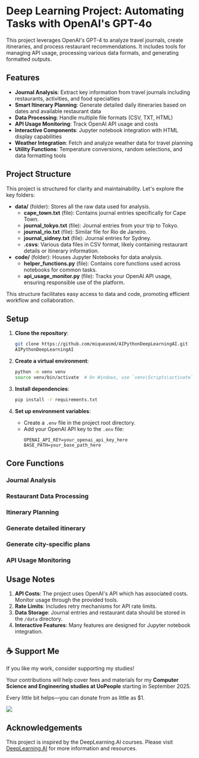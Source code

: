 # Deep Learning Project: Automating Tasks with OpenAI's GPT-4o

This project leverages OpenAI's GPT-4 to analyze travel journals, create itineraries, and process restaurant recommendations. It includes tools for managing API usage, processing various data formats, and generating formatted outputs.

## Features

- **Journal Analysis**: Extract key information from travel journals including restaurants, activities, and food specialties
- **Smart Itinerary Planning**: Generate detailed daily itineraries based on dates and available restaurant data
- **Data Processing**: Handle multiple file formats (CSV, TXT, HTML)
- **API Usage Monitoring**: Track OpenAI API usage and costs
- **Interactive Components**: Jupyter notebook integration with HTML display capabilities
- **Weather Integration**: Fetch and analyze weather data for travel planning
- **Utility Functions**: Temperature conversions, random selections, and data formatting tools

## Project Structure

This project is structured for clarity and maintainability. Let's explore the key folders:

- **data/** (folder): Stores all the raw data used for analysis.
    - **cape_town.txt** (file): Contains journal entries specifically for Cape Town.
    - **journal_tokyo.txt** (file): Journal entries from your trip to Tokyo.
    - **journal_rio.txt** (file): Similar file for Rio de Janeiro.
    - **journal_sidney.txt** (file): Journal entries for Sydney.
    - **.csvs**: Various data files in CSV format, likely containing restaurant details or itinerary information.
- **code/** (folder): Houses Jupyter Notebooks for data analysis.
    - **helper_functions.py** (file): Contains core functions used across notebooks for common tasks.
    - **api_usage_monitor.py** (file): Tracks your OpenAI API usage, ensuring responsible use of the platform.

This structure facilitates easy access to data and code, promoting efficient workflow and collaboration.

## Setup

1. **Clone the repository**:
   ```bash
   git clone https://github.com/miqueasmd/AIPythonDeepLearningAI.git
   AIPythonDeepLearningAI
   ```

2. **Create a virtual environment**:
   ```bash
   python -m venv venv
   source venv/bin/activate  # On Windows, use `venv\Scripts\activate`
   ```

3. **Install dependencies**:
   ```bash
   pip install -r requirements.txt
   ```

4. **Set up environment variables**:
   - Create a `.env` file in the project root directory.
   - Add your OpenAI API key to the `.env` file:
     ```plaintext
     OPENAI_API_KEY=your_openai_api_key_here
     BASE_PATH=your_base_path_here
     ```

## Core Functions

### Journal Analysis

### Restaurant Data Processing

### Itinerary Planning

### Generate detailed itinerary

### Generate city-specific plans

### API Usage Monitoring


## Usage Notes

1. **API Costs**: The project uses OpenAI's API which has associated costs. Monitor usage through the provided tools.
2. **Rate Limits**: Includes retry mechanisms for API rate limits.
3. **Data Storage**: Journal entries and restaurant data should be stored in the `/data` directory.
4. **Interactive Features**: Many features are designed for Jupyter notebook integration.
  

## ☕ Support Me

If you like my work, consider supporting my studies!

Your contributions will help cover fees and materials for my **Computer Science and Engineering studies  at UoPeople** starting in September 2025.

Every little bit helps—you can donate from as little as $1.

<a href="https://ko-fi.com/miqueasmd"><img src="https://ko-fi.com/img/githubbutton_sm.svg" /></a>

## Acknowledgements

This project is inspired by the DeepLearning.AI courses. Please visit [DeepLearning.AI](https://www.deeplearning.ai/) for more information and resources.


